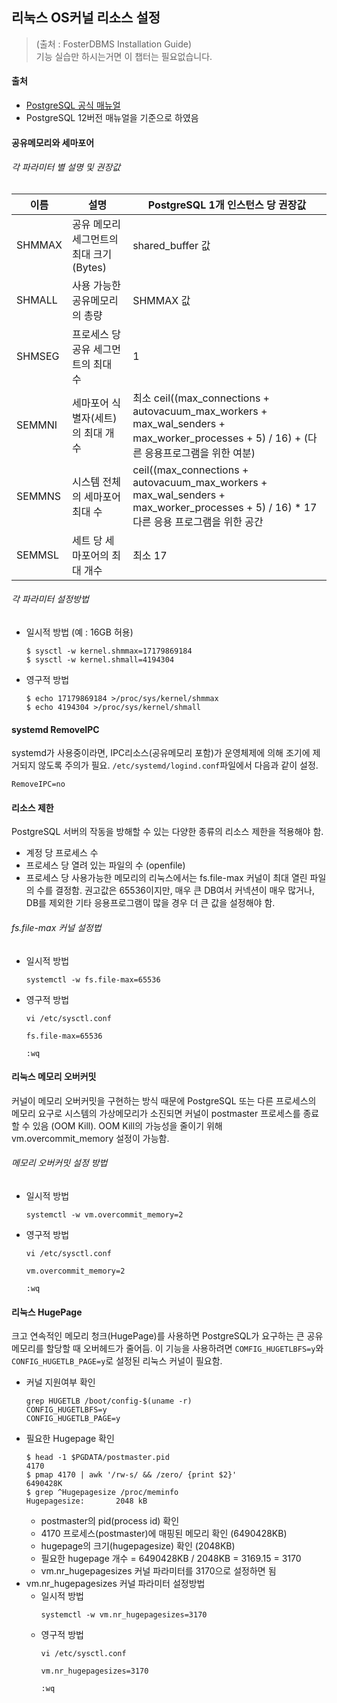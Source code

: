 ## 리눅스 OS커널 리소스 설정
> (출처 : FosterDBMS Installation Guide)    
> 기능 실습만 하시는거면 이 챕터는 필요없습니다.

#### 출처
- [PostgreSQL 공식 매뉴얼](https://www.postgresql.org/docs/current/kernel-resources.html#LINUX-HUGE-PAGES)
- PostgreSQL 12버전 매뉴얼을 기준으로 하였음

#### 공유메모리와 세마포어
###### 각 파라미터 별 설명 및 권장값
| 이름 | 설명 | PostgreSQL 1개 인스턴스 당 권장값 | 
| --- | --- | --- |
| SHMMAX | 공유 메모리 세그먼트의 최대 크기 (Bytes) | shared_buffer 값 | 
| SHMALL | 사용 가능한 공유메모리의 총량 | SHMMAX 값 | 
| SHMSEG | 프로세스 당 공유 세그먼트의 최대 수 | 1 |
| SEMMNI | 세마포어 식별자(세트)의 최대 개수 | 최소 ceil((max_connections + autovacuum_max_workers + max_wal_senders + max_worker_processes + 5) / 16) + (다른 응용프로그램을 위한 여분) |
| SEMMNS | 시스템 전체의 세마포어 최대 수 |  ceil((max_connections + autovacuum_max_workers + max_wal_senders + max_worker_processes + 5) / 16) * 17다른 응용 프로그램을 위한 공간 |
| SEMMSL | 세트 당 세마포어의 최대 개수 | 최소 17 |

###### 각 파라미터 설정방법
- 일시적 방법 (예 : 16GB 허용)
  ```
  $ sysctl -w kernel.shmmax=17179869184
  $ sysctl -w kernel.shmall=4194304
  ```
- 영구적 방법
  ```
  $ echo 17179869184 >/proc/sys/kernel/shmmax
  $ echo 4194304 >/proc/sys/kernel/shmall
  ```

#### systemd RemoveIPC
 systemd가 사용중이라면, IPC리소스(공유메모리 포함)가 운영체제에 의해 조기에 제거되지 않도록 주의가 필요. `/etc/systemd/logind.conf`파일에서 다음과 같이 설정.
```
RemoveIPC=no
```


#### 리소스 제한
PostgreSQL 서버의 작동을 방해할 수 있는 다양한 종류의 리소스 제한을 적용해야 함.
- 계정 당 프로세스 수
- 프로세스 당 열려 있는 파일의 수 (openfile)
- 프로세스 당 사용가능한 메모리의 
리눅스에서는 fs.file-max 커널이 최대 열린 파일의 수를 결정함. 권고값은 65536이지만, 매우 큰 DB여서 커넥션이 매우 많거나, DB를 제외한 기타 응용프로그램이 많을 경우 더 큰 값을 설정해야 함.

###### fs.file-max 커널 설정법
- 일시적 방법
  ```
  systemctl -w fs.file-max=65536
  ```
- 영구적 방법
  ```
  vi /etc/sysctl.conf

  fs.file-max=65536

  :wq
  ```

#### 리눅스 메모리 오버커밋
커널이 메모리 오버커밋을 구현하는 방식 때문에 PostgreSQL 또는 다른 프로세스의 메모리 요구로 시스템의 가상메모리가 소진되면 커널이 postmaster 프로세스를 종료할 수 있음 (OOM Kill). OOM Kill의 가능성을 줄이기 위해 vm.overcommit_memory 설정이 가능함.

###### 메모리 오버커밋 설정 방법
- 일시적 방법
  ```
  systemctl -w vm.overcommit_memory=2
  ```
- 영구적 방법
  ```
  vi /etc/sysctl.conf

  vm.overcommit_memory=2

  :wq
  ```

#### 리눅스 HugePage
크고 연속적인 메모리 청크(HugePage)를 사용하면 PostgreSQL가 요구하는 큰 공유메모리를 할당할 때 오버헤드가 줄어듬. 이 기능을 사용하려면 `COMFIG_HUGETLBFS=y`와 `CONFIG_HUGETLB_PAGE=y`로 설정된 리눅스 커널이 필요함.
- 커널 지원여부 확인
  ```
  grep HUGETLB /boot/config-$(uname -r)
  CONFIG_HUGETLBFS=y
  CONFIG_HUGETLB_PAGE=y
  ```
- 필요한 Hugepage 확인
  ```
  $ head -1 $PGDATA/postmaster.pid
  4170
  $ pmap 4170 | awk '/rw-s/ && /zero/ {print $2}'
  6490428K
  $ grep ^Hugepagesize /proc/meminfo
  Hugepagesize:       2048 kB
  ```
  - postmaster의 pid(process id) 확인
  - 4170 프로세스(postmaster)에 매핑된 메모리 확인 (6490428KB)
  - hugepage의 크기(hugepagesize) 확인 (2048KB)
  - 필요한 hugepage 개수 = 6490428KB / 2048KB = 3169.15 = 3170
  - vm.nr_hugepagesizes 커널 파라미터를 3170으로 설정하면 됨
- vm.nr_hugepagesizes 커널 파라미터 설정방법
  - 일시적 방법
    ```
    systemctl -w vm.nr_hugepagesizes=3170
    ```
  - 영구적 방법
    ```
    vi /etc/sysctl.conf

    vm.nr_hugepagesizes=3170

    :wq
  ```
    ```

